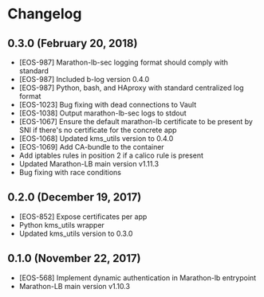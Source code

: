 # Changelog

## 0.3.0 (February 20, 2018)

* [EOS-987] Marathon-lb-sec logging format should comply with standard
* [EOS-987] Included b-log version 0.4.0
* [EOS-987] Python, bash, and HAproxy with standard centralized log format
* [EOS-1023] Bug fixing with dead connections to Vault
* [EOS-1038] Output marathon-lb-sec logs to stdout
* [EOS-1067] Ensure the default marathon-lb certificate to be present by SNI if there's no certificate for the concrete app
* [EOS-1068] Updated kms_utils version to 0.4.0
* [EOS-1069] Add CA-bundle to the container
* Add iptables rules in position 2 if a calico rule is present
* Updated Marathon-LB main version v1.11.3
* Bug fixing with race conditions

## 0.2.0 (December 19, 2017)

* [EOS-852] Expose certificates per app
* Python kms_utils wrapper
* Updated kms_utils version to 0.3.0

## 0.1.0 (November 22, 2017)

* [EOS-568] Implement dynamic authentication in Marathon-lb entrypoint
* Marathon-LB main version v1.10.3
